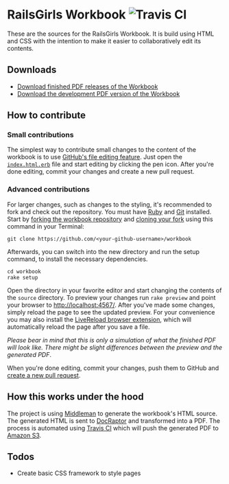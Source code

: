 # RailsGirls Workbook ![Travis CI](https://travis-ci.org/railsgirls/workbook.svg?branch=master)

These are the sources for the RailsGirls Workbook. It is build using HTML and CSS with the intention to make it easier to collaboratively edit its contents. 

## Downloads

* [Download finished PDF releases of the Workbook](https://github.com/railsgirls/workbook/releases)
* [Download the development PDF version of the Workbook](https://s3.eu-central-1.amazonaws.com/railsgirls-workbook/workbook.pdf)

## How to contribute

### Small contributions

The simplest way to contribute small changes to the content of the workbook is to use [GitHub's file editing feature](https://help.github.com/articles/editing-files-in-another-user-s-repository/). Just open the [`index.html.erb`](https://github.com/railsgirls/workbook/blob/master/source/index.html.erb) file and start editing by clicking the pen icon. After you're done editing, commit your changes and create a new pull request. 


### Advanced contributions

For larger changes, such as changes to the styling, it's recommended to fork and check out the repository. You must have [Ruby](http://ruby-lang.org) and [Git](http://git-scm.com) installed. Start by [forking the workbook repository](https://help.github.com/articles/fork-a-repo/) and [cloning your fork](https://help.github.com/articles/cloning-a-repository/) using this command in your Terminal:

```shell
git clone https://github.com/<your-github-username>/workbook
```

Afterwards, you can switch into the new directory and run the setup command, to install the necessary dependencies.

```shell
cd workbook
rake setup
```

Open the directory in your favorite editor and start changing the contents of the `source` directory. To preview your changes run `rake preview` and point your browser to [http://localhost:4567/](http://localhost:4567/). After you've made some changes, simply reload the page to see the updated preview. For your convenience you may also install the [LiveReload browser extension](http://livereload.com/extensions/), which will automatically reload the page after you save a file.

*Please bear in mind that this is only a simulation of what the finished PDF will look like. There might be slight differences between the preview and the generated PDF*.

When you're done editing, commit your changes, push them to GitHub and [create a new pull request](https://help.github.com/articles/creating-a-pull-request/).


## How this works under the hood

The project is using [Middleman](http://middlemanapp.com) to generate the workbook's HTML source. The generated HTML is sent to [DocRaptor](http://docraptor.com) and transformed into a PDF. The process is automated using [Travis CI](http://travis-ci.org/railsgirls/workbook) which will push the generated PDF to [Amazon S3](http://aws.amazon.com/s3/). 

## Todos

* Create basic CSS framework to style pages
